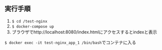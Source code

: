 ## 実行手順

1. `$ cd /test-nginx`
2. `$ docker-compose up`
3. ブラウザでhttp://localhost:8080/index.htmlにアクセスするとindexと表示

`$ docker exec -it test-nginx_app_1 /bin/bash`でコンテナに入る
